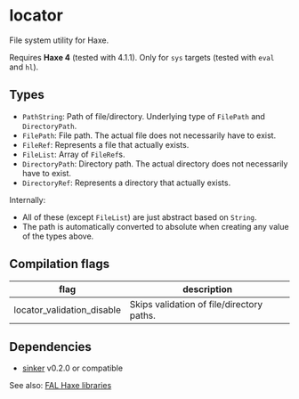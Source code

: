 # locator

File system utility for Haxe.

Requires **Haxe 4** (tested with 4.1.1).
Only for `sys` targets (tested with `eval` and `hl`).


## Types

- `PathString`: Path of file/directory. Underlying type of `FilePath` and `DirectoryPath`.
- `FilePath`: File path. The actual file does not necessarily have to exist.
- `FileRef`: Represents a file that actually exists.
- `FileList`: Array of `FileRef`s.
- `DirectoryPath`: Directory path. The actual directory does not necessarily have to exist.
- `DirectoryRef`: Represents a directory that actually exists.

Internally:

- All of these (except `FileList`) are just abstract based on `String`.
- The path is automatically converted to absolute when creating any value of the types above.

## Compilation flags

|flag|description|
|---|---|
|locator_validation_disable|Skips validation of file/directory paths.|


## Dependencies

- [sinker](https://github.com/fal-works/sinker) v0.2.0 or compatible

See also:
[FAL Haxe libraries](https://github.com/fal-works/fal-haxe-libraries)
